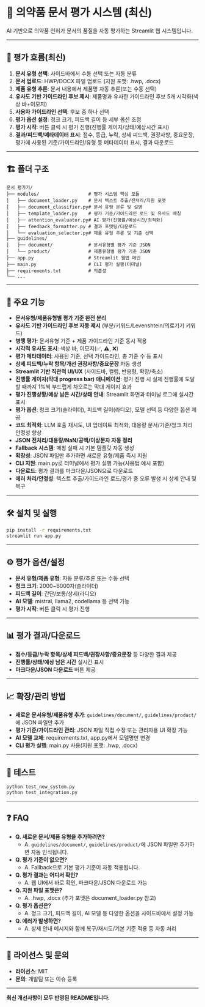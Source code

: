 # 💊 의약품 문서 평가 시스템 (최신)

AI 기반으로 의약품 인허가 문서의 품질을 자동 평가하는 Streamlit 웹 시스템입니다.

---

## 🚀 평가 흐름(최신)

1. **문서 유형 선택**: 사이드바에서 수동 선택 또는 자동 분류
2. **문서 업로드**: HWP/DOCX 파일 업로드 (지원 포맷: .hwp, .docx)
3. **제품 유형 추론**: 문서 내용에서 제품명 자동 추론(또는 수동 선택)
4. **유사도 기반 가이드라인 후보 제시**: 제품명과 유사한 가이드라인 후보 5개 시각화(색상 바+이모지)
5. **사용자 가이드라인 선택**: 후보 중 하나 선택
6. **평가 옵션 설정**: 청크 크기, 피드백 길이 등 세부 옵션 조정
7. **평가 시작**: 버튼 클릭 시 평가 진행(진행률 게이지/상태/예상시간 표시)
8. **결과/피드백/메타데이터 표시**: 점수, 등급, 누락, 상세 피드백, 권장사항, 중요문장, 평가에 사용된 기준/가이드라인/유형 등 메타데이터 표시, 결과 다운로드

---

## 🏗️ 폴더 구조

```
문서 평가기/
├── modules/                  # 평가 시스템 핵심 모듈
│   ├── document_loader.py    # 문서 텍스트 추출/전처리/지원 포맷
│   ├── document_classifier.py# 문서 유형 분류 및 설명
│   ├── template_loader.py    # 평가 기준/가이드라인 로드 및 유사도 매칭
│   ├── attention_evaluator.py# AI 평가(진행률/예상시간/최적화)
│   ├── feedback_formatter.py # 결과 포맷팅/다운로드
│   └── evaluation_selector.py# 제품 유형 추론 및 기준 선택
├── guidelines/
│   ├── document/             # 문서유형별 평가 기준 JSON
│   └── product/              # 제품유형별 평가 기준 JSON
├── app.py                    # Streamlit 웹앱 메인
├── main.py                   # CLI 평가 실행(터미널)
├── requirements.txt          # 의존성
└── ...
```

---

## 🌟 주요 기능

- **문서유형/제품유형별 평가 기준 완전 분리**
- **유사도 기반 가이드라인 후보 자동 제시** (부분/키워드/Levenshtein/의료기기 키워드)
- **병행 평가**: 문서유형 기준 + 제품 가이드라인 기준 동시 적용
- **시각적 유사도 표시**: 색상 바, 이모지(✅, ⚠️, ❌)
- **평가 메타데이터**: 사용된 기준, 선택 가이드라인, 총 기준 수 등 표시
- **상세 피드백/누락 항목/개선 권장사항/중요문장** 자동 생성
- **Streamlit 기반 직관적 UI/UX** (사이드바, 컬럼, 반응형, 확장/축소)
- **진행률 게이지(막대 progress bar) 애니메이션**: 평가 진행 시 실제 진행률에 도달할 때까지 1%씩 부드럽게 차오르는 막대 게이지 효과
- **평가 진행상황/예상 남은 시간/상태 안내**: Streamlit 화면과 터미널 로그에 실시간 표시
- **평가 옵션**: 청크 크기(슬라이더), 피드백 길이(라디오), 모델 선택 등 다양한 옵션 제공
- **코드 최적화**: LLM 호출 재시도, UI 업데이트 최적화, 대용량 문서/기준/청크 처리 안정성 향상
- **JSON 전처리/대용량/NaN/공백/이상문자 자동 정리**
- **Fallback 시스템**: 매칭 실패 시 기본 템플릿 자동 생성
- **확장성**: JSON 파일만 추가하면 새로운 유형/제품 즉시 지원
- **CLI 지원**: main.py로 터미널에서 평가 실행 가능(사용법 예시 포함)
- **다운로드**: 평가 결과를 마크다운/JSON으로 다운로드
- **에러 처리/안정성**: 텍스트 추출/가이드라인 로드/평가 중 오류 발생 시 상세 안내 및 복구

---

## 🛠️ 설치 및 실행

```bash
pip install -r requirements.txt
streamlit run app.py
```

---

## ⚙️ 평가 옵션/설정

- **문서 유형/제품 유형**: 자동 분류/추론 또는 수동 선택
- **청크 크기**: 2000~6000자(슬라이더)
- **피드백 길이**: 간단/보통/상세(라디오)
- **AI 모델**: mistral, llama2, codellama 등 선택 가능
- **평가 시작**: 버튼 클릭 시 평가 진행

---

## 📊 평가 결과/다운로드

- **점수/등급/누락 항목/상세 피드백/권장사항/중요문장** 등 다양한 결과 제공
- **진행률/상태/예상 남은 시간** 실시간 표시
- **마크다운/JSON 다운로드** 버튼 제공

---

## 📈 확장/관리 방법

- **새로운 문서유형/제품유형 추가**: `guidelines/document/`, `guidelines/product/`에 JSON 파일만 추가
- **평가 기준/가이드라인 관리**: JSON 파일 직접 수정 또는 관리자용 UI 확장 가능
- **AI 모델 교체**: requirements.txt, app.py에서 모델명만 변경
- **CLI 평가 실행**: main.py 사용(지원 포맷: .hwp, .docx)

---

## 🧪 테스트

```bash
python test_new_system.py
python test_integration.py
```

---

## ❓ FAQ

- **Q. 새로운 문서/제품 유형을 추가하려면?**
  - A. `guidelines/document/`, `guidelines/product/`에 JSON 파일만 추가하면 자동 인식됩니다.
- **Q. 평가 기준이 없으면?**
  - A. Fallback으로 기본 평가 기준이 자동 적용됩니다.
- **Q. 평가 결과는 어디서 확인?**
  - A. 웹 UI에서 바로 확인, 마크다운/JSON 다운로드 가능
- **Q. 지원 파일 포맷은?**
  - A. .hwp, .docx (추가 포맷은 document_loader.py 참고)
- **Q. 평가 옵션은?**
  - A. 청크 크기, 피드백 길이, AI 모델 등 다양한 옵션을 사이드바에서 설정 가능
- **Q. 에러가 발생하면?**
  - A. 상세 안내 메시지와 함께 복구/재시도/기본 기준 적용 등 자동 처리

---

## 📝 라이선스 및 문의

- **라이선스**: MIT
- **문의**: 개발팀 또는 이슈 등록

---

**최신 개선사항이 모두 반영된 README입니다.** 